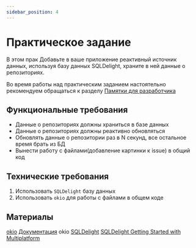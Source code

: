 ```yaml
---
sidebar_position: 4
---
```


# Практическое задание
В этом прак
Добавьте в ваше приложение реактивный источник данных, используя базу данных SQLDelight, храните в ней данные о репозиториях.

Во время работы над практическим заданием настоятельно рекомендуем обращаться к разделу [Памятки для разработчика](../memos/function)

## Функциональные требования
- Данные о репозиториях должны храниться в базе данных
- Данные о репозиториях должны реактивно обновляться
- Обновлять данные о репозитории раз в N секунд, все остальное время брать из БД
- Вынести работу с файлами(добавление картинки к issue) в общий код

## Технические требования
1. Использовать `SQLDelight` базу данных
2. Использовать `okio` для работы с файлами в общем коде

## Материалы
[okio](https://github.com/square/okio)
[Документация](https://square.github.io/okio/3.x/okio/okio/okio/) okio
[SQLDelight](https://cashapp.github.io/sqldelight/)
[SQLDelight Getting Started with Multiplatform](https://cashapp.github.io/sqldelight/multiplatform_sqlite/)
